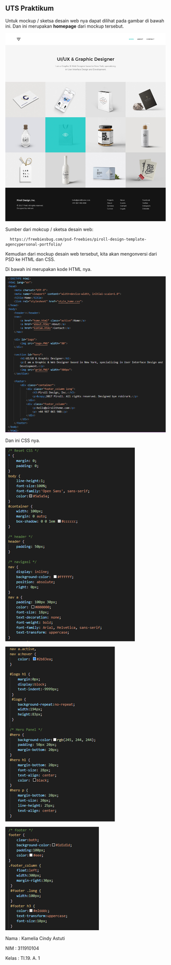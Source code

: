 ## UTS Praktikum

Untuk mockup / sketsa desain web nya dapat dilihat pada gambar di bawah ini. Dan ini merupakan **homepage** dari mockup tersebut.

![enter image description here](https://github.com/kameliacindy/LabUTSWeb/blob/main/home.jpg)

Sumber dari mokcup / sketsa desain web:

      https://freebiesbug.com/psd-freebies/piroll-design-template-agencypersonal-portfolio/

Kemudian dari mockup desain web tersebut, kita akan mengonversi dari PSD ke HTML dan CSS.

Di bawah ini merupakan kode HTML nya.

![enter image description here](https://github.com/kameliacindy/LabUTSWeb/blob/main/img/kode.PNG)

Dan ini CSS nya.

![enter image description here](https://github.com/kameliacindy/LabUTSWeb/blob/main/img/css1.PNG)

![enter image description here](https://github.com/kameliacindy/LabUTSWeb/blob/main/img/css2.PNG)

![enter image description here](https://github.com/kameliacindy/LabUTSWeb/blob/main/img/css3.PNG)

Nama	: Kamelia Cindy Astuti

NIM	: 311910104

Kelas	: TI.19. A. 1
